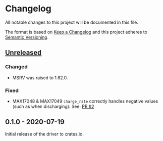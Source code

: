 # Changelog

All notable changes to this project will be documented in this file.

The format is based on [Keep a Changelog](http://keepachangelog.com/en/1.0.0/)
and this project adheres to [Semantic Versioning](http://semver.org/spec/v2.0.0.html).

## [Unreleased]

### Changed

- MSRV was raised to 1.62.0.

### Fixed

- MAX17048 & MAX17049 `charge_rate` correctly handles negative values (such as when discharging). See: [PR #2](https://github.com/eldruin/max170xx-rs/pull/2)

## 0.1.0 - 2020-07-19

Initial release of the driver to crates.io.

[Unreleased]: https://github.com/eldruin/max170xx-rs/compare/v0.1.0...HEAD
